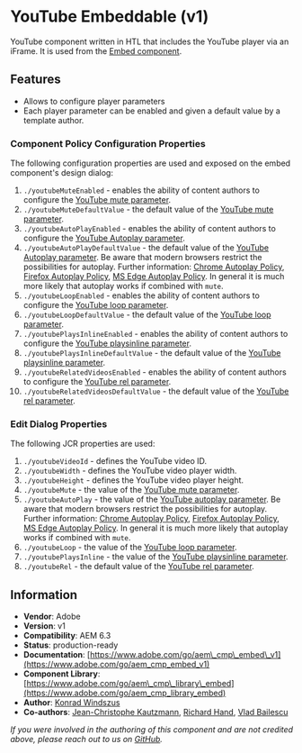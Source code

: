 <!--
Copyright 2021 Adobe

Licensed under the Apache License, Version 2.0 (the "License");
you may not use this file except in compliance with the License.
You may obtain a copy of the License at

    http://www.apache.org/licenses/LICENSE-2.0

Unless required by applicable law or agreed to in writing, software
distributed under the License is distributed on an "AS IS" BASIS,
WITHOUT WARRANTIES OR CONDITIONS OF ANY KIND, either express or implied.
See the License for the specific language governing permissions and
limitations under the License.
-->
YouTube Embeddable (v1)
====
YouTube component written in HTL that includes the YouTube player via an iFrame. It is used from the [Embed component](../..).

## Features
* Allows to configure player parameters
* Each player parameter can be enabled and given a default value by a template author.

### Component Policy Configuration Properties
The following configuration properties are used and exposed on the embed component's design dialog:

1. `./youtubeMuteEnabled` - enables the ability of content authors to configure the [YouTube mute parameter][yt-parameters].
1. `./youtubeMuteDefaultValue` - the default value of the [YouTube mute parameter][yt-parameters].
1. `./youtubeAutoPlayEnabled` - enables the ability of content authors to configure the [YouTube Autoplay parameter][yt-parameters]. 
1. `./youtubeAutoPlayDefaultValue` - the default value of the [YouTube Autoplay parameter][yt-parameters]. Be aware that modern browsers restrict the possibilities for autoplay. Further information: [Chrome Autoplay Policy](https://developers.google.com/web/updates/2017/09/autoplay-policy-changes), [Firefox Autoplay Policy](https://support.mozilla.org/en-US/kb/block-autoplay), [MS Edge Autoplay Policy](https://docs.microsoft.com/en-us/microsoft-edge/dev-guide/browser-features/autoplay-policies). In general it is much more likely that autoplay works if combined with `mute`.
1. `./youtubeLoopEnabled` - enables the ability of content authors to configure the [YouTube loop parameter][yt-parameters].
1. `./youtubeLoopDefaultValue` - the default value of the [YouTube loop parameter][yt-parameters].
1. `./youtubePlaysInlineEnabled` - enables the ability of content authors to configure the [YouTube playsinline parameter][yt-parameters].
1. `./youtubePlaysInlineDefaultValue` - the default value of the [YouTube playsinline parameter][yt-parameters].
1. `./youtubeRelatedVideosEnabled` - enables the ability of content authors to configure the [YouTube rel parameter][yt-parameters].
1. `./youtubeRelatedVideosDefaultValue` - the default value of the [YouTube rel parameter][yt-parameters].


### Edit Dialog Properties
The following JCR properties are used:

1. `./youtubeVideoId` - defines the YouTube video ID.
1. `./youtubeWidth` - defines the YouTube video player width.
1. `./youtubeHeight` - defines the YouTube video player height.
1. `./youtubeMute` - the value of the [YouTube mute parameter][yt-parameters].
1. `./youtubeAutoPlay` - the value of the [YouTube autoplay parameter][yt-parameters]. Be aware that modern browsers restrict the possibilities for autoplay. Further information: [Chrome Autoplay Policy](https://developers.google.com/web/updates/2017/09/autoplay-policy-changes), [Firefox Autoplay Policy](https://support.mozilla.org/en-US/kb/block-autoplay), [MS Edge Autoplay Policy](https://docs.microsoft.com/en-us/microsoft-edge/dev-guide/browser-features/autoplay-policies). In general it is much more likely that autoplay works if combined with `mute`.
1. `./youtubeLoop` - the value of the [YouTube loop parameter][yt-parameters].
1. `./youtubePlaysInline` - the value of the [YouTube playsinline parameter][yt-parameters].
1. `./youtubeRel` - the default value of the [YouTube rel parameter][yt-parameters].


## Information
* **Vendor**: Adobe
* **Version**: v1
* **Compatibility**: AEM 6.3
* **Status**: production-ready
* **Documentation**: [https://www.adobe.com/go/aem\_cmp\_embed\_v1](https://www.adobe.com/go/aem_cmp_embed_v1)
* **Component Library**: [https://www.adobe.com/go/aem\_cmp\_library\_embed](https://www.adobe.com/go/aem_cmp_library_embed)
* **Author**: [Konrad Windszus](https://github.com/kwin)
* **Co-authors**: [Jean-Christophe Kautzmann](https://github.com/jckautzmann), [Richard Hand](https://github.com/richardhand), [Vlad Bailescu](https://github.com/vladbailescu)

_If you were involved in the authoring of this component and are not credited above, please reach out to us on [GitHub](https://github.com/adobe/aem-core-wcm-components)._

[yt-parameters]: https://developers.google.com/youtube/player_parameters